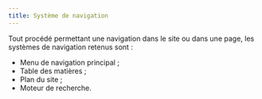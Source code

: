 ```yaml
---
title: Système de navigation
---
```


Tout procédé permettant une navigation dans le site ou dans une page, les systèmes de navigation retenus sont :

- Menu de navigation principal ;
- Table des matières ;
- Plan du site ;
- Moteur de recherche.
